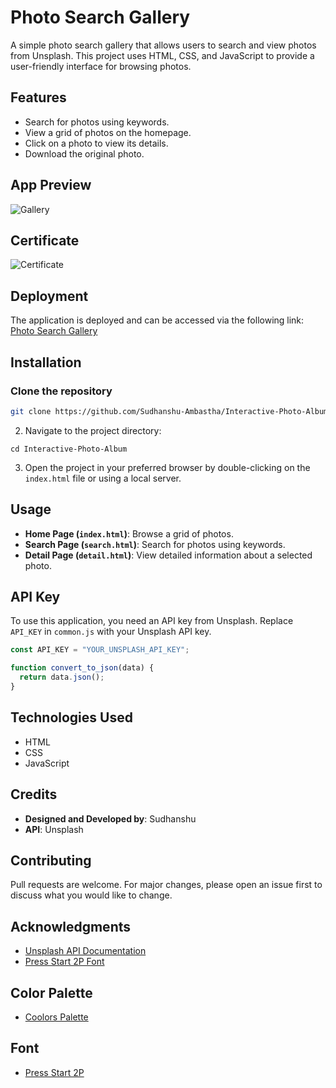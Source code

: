 # Photo Search Gallery

A simple photo search gallery that allows users to search and view photos from Unsplash. This project uses HTML, CSS, and JavaScript to provide a user-friendly interface for browsing photos.

## Features

- Search for photos using keywords.
- View a grid of photos on the homepage.
- Click on a photo to view its details.
- Download the original photo.

## App Preview
![Gallery](https://github.com/Sudhanshu-Ambastha/Gallery/assets/135802131/ae4645b9-849b-4847-abe9-32feaa41c322)

## Certificate

![Certificate](https://github.com/Sudhanshu-Ambastha/Gallery/assets/135802131/d10c16fb-4262-48c5-9820-7a5791b22d1f)

## Deployment

The application is deployed and can be accessed via the following link: 
[Photo Search Gallery](https://sudhanshu-ambastha.github.io/Gallery/)



## Installation

### Clone the repository

```bash
git clone https://github.com/Sudhanshu-Ambastha/Interactive-Photo-Album.git
```

2. Navigate to the project directory:
```
cd Interactive-Photo-Album
```

3. Open the project in your preferred browser by double-clicking on the `index.html` file or using a local server.

## Usage

- **Home Page (`index.html`)**: Browse a grid of photos.
- **Search Page (`search.html`)**: Search for photos using keywords.
- **Detail Page (`detail.html`)**: View detailed information about a selected photo.

## API Key

To use this application, you need an API key from Unsplash. Replace `API_KEY` in `common.js` with your Unsplash API key.

```javascript
const API_KEY = "YOUR_UNSPLASH_API_KEY";

function convert_to_json(data) {
  return data.json();
}
```
## Technologies Used

- HTML
- CSS
- JavaScript

## Credits

- **Designed and Developed by**: Sudhanshu
- **API**: Unsplash

## Contributing

Pull requests are welcome. For major changes, please open an issue first to discuss what you would like to change.

## Acknowledgments

- [Unsplash API Documentation](https://unsplash.com/documentation)
- [Press Start 2P Font](https://fonts.google.com/specimen/Press+Start+2P)

## Color Palette

- [Coolors Palette](https://coolors.co/palette/fffcf2-ccc5b9-403d39-252422-eb5e28)

## Font

- [Press Start 2P](https://fonts.google.com/specimen/Press+Start+2P?query=press+#standard-styles)


